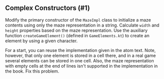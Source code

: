 ## Complex Constructors (#1)

Modify the primary constructor of the `MazeImpl` class to
initialize a maze contents using only the maze representation in a string.
Calculate `width` and `height` properties based on the maze representation.
Use the auxiliary function `createGameElement()` (defined in `GameElements.kt`)
to create an element by using a given character.

For a start, you can reuse the implementation given in the atom text.
Note, however, that only one element is stored in a cell there, and in a real
game several elements can be stored in one cell. Also, the maze representation
with empty cells at the end of lines isn't supported in the implementation
in the book. Fix this problem.
